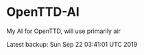 # OpenTTD-AI
My AI for OpenTTD, will use primarily air

Latest backup: Sun Sep 22 03:41:01 UTC 2019
